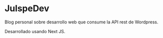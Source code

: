 # JulspeDev

Blog personal sobre desarrollo web que consume la API rest de Wordpress.

Desarrollado usando Next JS.